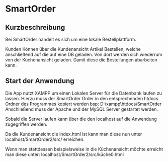 SmartOrder
===============================

Kurzbeschreibung
----------------

Bei SmartOrder handelt es sich um eine lokale Bestellplattform. 

Kunden Können über die Kundenansicht Artikel Bestellen, welche anschließend auf die auf eine DB geladen. 
Von dort werden sich wiederrum von der Küchenansicht geladen. Damit diese die Bestellungen abarbeiten kann.

Start der Anwendung
-----------------------
Die App nutzt XAMPP um einen Lokalen Server für die Datenbank laufen zu lassen. 
Hierzu muss der SmartOrder Order in den entsprechenden htdocs Ordner des Programmes kopiert werden bsp:
 D:\xampp\htdocs\SmartOrder
 Anschließend muss der Apache und der MySQL Server gestartet werden. 
 
 Sobald die Server laufen kann über die den localhost auf die Anwendung zugegriffen werden. 
 
 Da die Kundenansicht die index.html ist kann man diese nun unter 
  localhost/SmartOrder2/src/
 erreichen. 
 
 Wenn man stattdessen beispielsweise in die Küchenansicht möchte erreicht man diese unter:
  localhost/SmartOrder2/src/küche0.html
 


